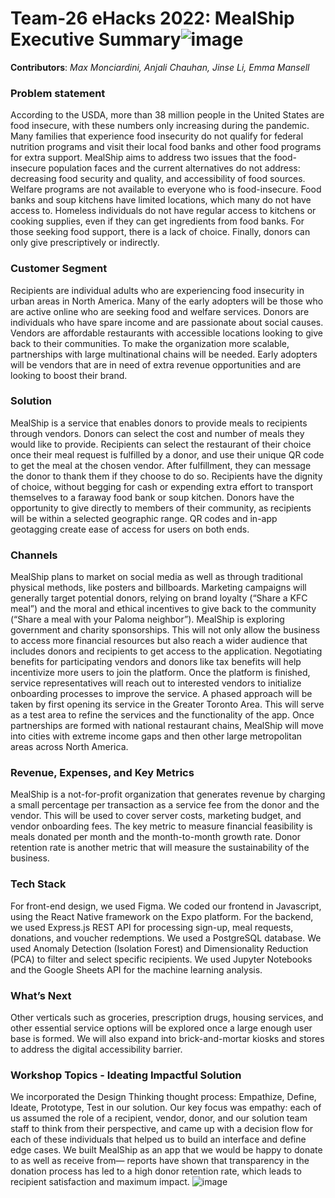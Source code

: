 # Team-26 eHacks 2022: MealShip Executive Summary![image](https://user-images.githubusercontent.com/37977458/152703822-d98804b2-f173-4190-b4a2-4581a5828b10.png)

**Contributors**: 
*Max Monciardini, Anjali Chauhan, Jinse Li, Emma Mansell*

 
### Problem statement
According to the USDA, more than 38 million people in the United States are food insecure, with these numbers only increasing during the pandemic. Many families that experience food insecurity do not qualify for federal nutrition programs and visit their local food banks and other food programs for extra support. MealShip aims to address two issues that the food-insecure population faces and the current alternatives do not address: decreasing food security and quality, and accessibility of food sources. Welfare programs are not available to everyone who is food-insecure. Food banks and soup kitchens have limited locations, which many do not have access to. Homeless individuals do not have regular access to kitchens or cooking supplies, even if they can get ingredients from food banks. For those seeking food support, there is a lack of choice. Finally, donors can only give prescriptively or indirectly.

### Customer Segment
Recipients are individual adults who are experiencing food insecurity in urban areas in North America. Many of the early adopters will be those who are active online who are seeking food and welfare services. Donors are individuals who have spare income and are passionate about social causes. Vendors are affordable restaurants with accessible locations looking to give back to their communities. To make the organization more scalable, partnerships with large multinational chains will be needed. Early adopters will be vendors that are in need of extra revenue opportunities and are looking to boost their brand. 

### Solution
MealShip is a service that enables donors to provide meals to recipients through vendors. Donors can select the cost and number of meals they would like to provide. Recipients can select the restaurant of their choice once their meal request is fulfilled by a donor, and use their unique QR code to get the meal at the chosen vendor. After fulfillment, they can message the donor to thank them if they choose to do so. Recipients have the dignity of choice, without begging for cash or expending extra effort to transport themselves to a faraway food bank or soup kitchen. Donors have the opportunity to give directly to members of their community, as recipients will be within a selected geographic range. QR codes and in-app geotagging create ease of access for users on both ends.

### Channels
MealShip plans to market on social media as well as through traditional physical methods, like posters and billboards. Marketing campaigns will generally target potential donors, relying on brand loyalty (“Share a KFC meal”) and the moral and ethical incentives to give back to the community (“Share a meal with your Paloma neighbor”). 
MealShip is exploring government and charity sponsorships. This will not only allow the business to access more financial resources but also reach a wider audience that includes donors and recipients to get access to the application. Negotiating benefits for participating vendors and donors like tax benefits will help incentivize more users to join the platform. Once the platform is finished, service representatives will reach out to interested vendors to initialize onboarding processes to improve the service. 
A phased approach will be taken by first opening its service in the Greater Toronto Area. This will serve as a test area to refine the services and the functionality of the app. Once partnerships are formed with national restaurant chains, MealShip will move into cities with extreme income gaps and then other large metropolitan areas across North America. 

### Revenue, Expenses, and Key Metrics
MealShip is a not-for-profit organization that generates revenue by charging a small percentage per transaction as a service fee from the donor and the vendor. This will be used to cover server costs, marketing budget, and vendor onboarding fees. The key metric to measure financial feasibility is meals donated per month and the month-to-month growth rate. Donor retention rate is another metric that will measure the sustainability of the business. 

### Tech Stack
For front-end design, we used Figma. We coded our frontend in Javascript, using the React Native framework on the Expo platform. For the backend, we used Express.js REST API for processing sign-up, meal requests, donations, and voucher redemptions. We used a PostgreSQL database. We used Anomaly Detection (Isolation Forest) and Dimensionality Reduction (PCA) to filter and select specific recipients. We used Jupyter Notebooks and the Google Sheets API for the machine learning analysis.

### What’s Next
Other verticals such as groceries, prescription drugs, housing services, and other essential service options will be explored once a large enough user base is formed. We will also expand into brick-and-mortar kiosks and stores to address the digital accessibility barrier.

### Workshop Topics - Ideating Impactful Solution
We incorporated the Design Thinking thought process: Empathize, Define, Ideate, Prototype, Test in our solution. Our key focus was empathy: each of us assumed the role of a recipient, vendor, donor, and our solution team staff to think from their perspective, and came up with a decision flow for each of these individuals that helped us to build an interface and define edge cases. We built MealShip as an app that we would be happy to donate to as well as receive from— reports have shown that transparency in the donation process has led to a high donor retention rate, which leads to recipient satisfaction and maximum impact. 
![image](https://user-images.githubusercontent.com/37977458/152703801-c56a2bfa-02e1-4dab-9135-1e3919cae370.png)
